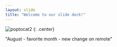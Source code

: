 ```yaml
---
layout: slide
title: "Welcome to our slide deck!"
---
```


![poptocat2](https://octodex.github.com/images/poptocat_v2.png)
{: .center}

"August - favorite month - new change on remote"
